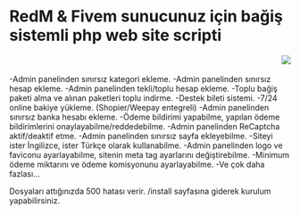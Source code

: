 # RedM & Fivem sunucunuz için bağiş sistemli php web site scripti 
<img align="right" src="https://i.hizliresim.com/lipqLi.png"/>
<br />
<br />
-Admin panelinden sınırsız kategori ekleme.
-Admin panelinden sınırsız hesap ekleme.
-Admin panelinden tekli/toplu hesap ekleme.
-Toplu bağiş paketi alma ve alınan paketleri toplu indirme.
-Destek bileti sistemi.
-7/24 online bakiye yükleme. (Shopier/Weepay entegreli)
-Admin panelinden sınırsız banka hesabı ekleme.
-Ödeme bildirimi yapabilme, yapılan ödeme bildirimlerini onaylayabilme/reddedebilme.
-Admin panelinden ReCaptcha aktif/deaktif etme.
-Admin panelinden sınırsız sayfa ekleyebilme.
-Siteyi ister İngilizce, ister Türkçe olarak kullanabilme.
-Admin panelinden logo ve faviconu ayarlayabilme, sitenin meta tag ayarlarını değiştirebilme.
-Minimum ödeme miktarını ve ödeme komisyonunu ayarlayabilme.
-Ve çok daha fazlası…


Dosyaları attığınızda 500 hatası verir. /install sayfasına giderek kurulum yapabilirsiniz.
